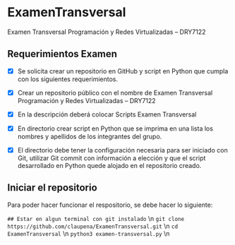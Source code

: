 # ExamenTransversal
Examen Transversal Programación y Redes Virtualizadas – DRY7122


## Requerimientos Examen ## 

- [x] Se solicita crear un repositorio en GitHub y script en Python que cumpla con los siguientes requerimientos.
- [x] Crear un repositorio público con el nombre de Examen Transversal Programación y Redes Virtualizadas – DRY7122
- [x] En la descripción deberá colocar Scripts Examen Transversal
- [x] En directorio crear script en Python que se imprima en una lista los nombres y apellidos de los integrantes del grupo.
- [x] El directorio debe tener la configuración necesaria para ser iniciado con Git, utilizar Git commit con información a elección y que el script desarrollado en Python quede alojado en el repositorio creado.



## Iniciar el repositorio

Para poder hacer funcionar el respositorio, se debe hacer lo siguiente:

```## Estar en algun terminal con git instalado``` \n
```git clone https://github.com/claupena/ExamenTransversal.git``` \n
```cd ExamenTransversal``` \n
```python3 examen-transversal.py``` \n





